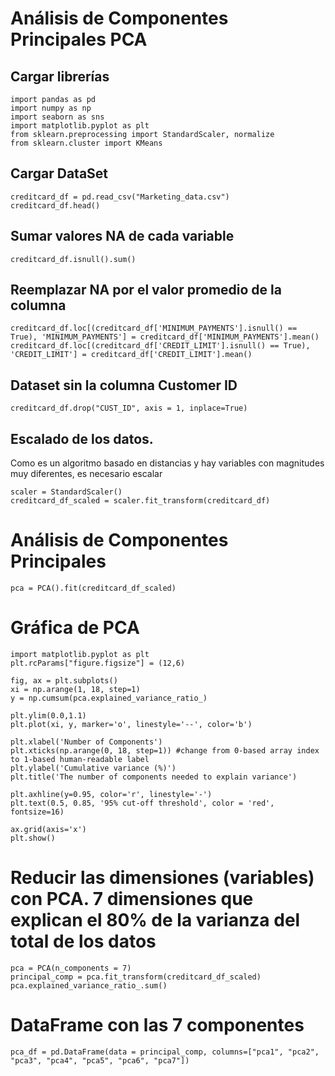 
# Análisis de Componentes Principales PCA

## Cargar librerías
```
import pandas as pd
import numpy as np
import seaborn as sns
import matplotlib.pyplot as plt
from sklearn.preprocessing import StandardScaler, normalize
from sklearn.cluster import KMeans
```

## Cargar DataSet
```
creditcard_df = pd.read_csv("Marketing_data.csv")
creditcard_df.head()
```
## Sumar valores NA de cada variable
```
creditcard_df.isnull().sum()
```

## Reemplazar NA por el valor promedio de la columna
```
creditcard_df.loc[(creditcard_df['MINIMUM_PAYMENTS'].isnull() == True), 'MINIMUM_PAYMENTS'] = creditcard_df['MINIMUM_PAYMENTS'].mean()
creditcard_df.loc[(creditcard_df['CREDIT_LIMIT'].isnull() == True), 'CREDIT_LIMIT'] = creditcard_df['CREDIT_LIMIT'].mean()
```

## Dataset sin la columna Customer ID
```
creditcard_df.drop("CUST_ID", axis = 1, inplace=True)
```
## Escalado de los datos. 
Como es un algoritmo basado en distancias y hay variables con magnitudes muy diferentes, es necesario escalar
```
scaler = StandardScaler()
creditcard_df_scaled = scaler.fit_transform(creditcard_df)
```
# Análisis de Componentes Principales
```
pca = PCA().fit(creditcard_df_scaled)
```

# Gráfica de PCA
```
import matplotlib.pyplot as plt
plt.rcParams["figure.figsize"] = (12,6)

fig, ax = plt.subplots()
xi = np.arange(1, 18, step=1)
y = np.cumsum(pca.explained_variance_ratio_)

plt.ylim(0.0,1.1)
plt.plot(xi, y, marker='o', linestyle='--', color='b')

plt.xlabel('Number of Components')
plt.xticks(np.arange(0, 18, step=1)) #change from 0-based array index to 1-based human-readable label
plt.ylabel('Cumulative variance (%)')
plt.title('The number of components needed to explain variance')

plt.axhline(y=0.95, color='r', linestyle='-')
plt.text(0.5, 0.85, '95% cut-off threshold', color = 'red', fontsize=16)

ax.grid(axis='x')
plt.show()
```

# Reducir las dimensiones (variables) con PCA. 7 dimensiones que explican el 80% de la varianza del total de los datos
```
pca = PCA(n_components = 7)
principal_comp = pca.fit_transform(creditcard_df_scaled)
pca.explained_variance_ratio_.sum()
```

# DataFrame con las 7 componentes
```
pca_df = pd.DataFrame(data = principal_comp, columns=["pca1", "pca2", "pca3", "pca4", "pca5", "pca6", "pca7"])
```
